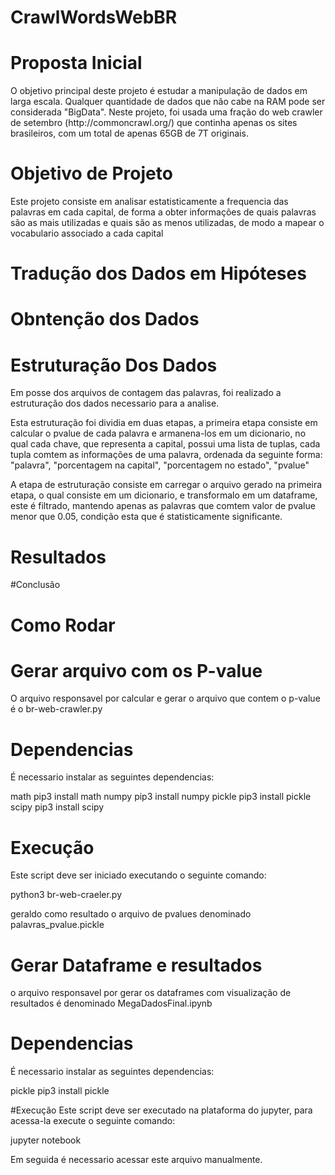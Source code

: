 # CrawlWordsWebBR

# Proposta Inicial
<p>O objetivo principal deste projeto é estudar a manipulação de dados em larga escala. Qualquer quantidade de dados que não cabe na RAM pode ser considerada "BigData". Neste projeto, foi usada uma fração do web crawler de setembro (http://commoncrawl.org/) que continha apenas os sites brasileiros, com um total de apenas 65GB de 7T originais.</p>


# Objetivo de Projeto
<p> Este projeto consiste em analisar estatisticamente a frequencia das palavras em cada capital, de forma a obter informações de quais palavras são as mais utilizadas e quais são as menos utilizadas, de modo a mapear o vocabulario associado a cada capital


# Tradução dos Dados em Hipóteses


# Obntenção dos Dados

# Estruturação Dos Dados
Em posse dos arquivos de contagem das palavras, foi realizado a estruturação dos dados necessario para a analise.

Esta estruturação foi dividia em duas etapas, a primeira etapa consiste em calcular o pvalue de cada palavra e armanena-los em um dicionario, no qual cada chave, que representa a capital, possui uma lista de tuplas, cada tupla comtem as informações de uma palavra, ordenada da seguinte forma: "palavra", "porcentagem na capital", "porcentagem no estado", "pvalue"

A etapa de estruturação consiste em carregar o arquivo gerado na primeira etapa, o qual consiste em um dicionario, e transformalo em um dataframe, este é filtrado, mantendo apenas as palavras que comtem valor de pvalue menor que 0.05, condição esta que é statisticamente significante.

# Resultados


#Conclusão


# Como Rodar

# Gerar arquivo com os P-value
O arquivo responsavel por calcular e gerar o arquivo que contem o p-value é o br-web-crawler.py

# Dependencias
É necessario instalar as seguintes dependencias:

math        pip3 install math
numpy       pip3 install numpy
pickle      pip3 install pickle
scipy       pip3 install scipy

# Execução
Este script deve ser iniciado executando o seguinte comando:

python3 br-web-craeler.py

geraldo como resultado o arquivo de pvalues denominado palavras_pvalue.pickle 


# Gerar Dataframe e resultados
o arquivo responsavel por gerar os dataframes com visualização de resultados é denominado MegaDadosFinal.ipynb

# Dependencias
É necessario instalar as seguintes dependencias:

pickle      pip3 install pickle

#Execução
Este script deve ser executado na plataforma do jupyter, para acessa-la execute o seguinte comando:

jupyter notebook

Em seguida é necessario acessar este arquivo manualmente.